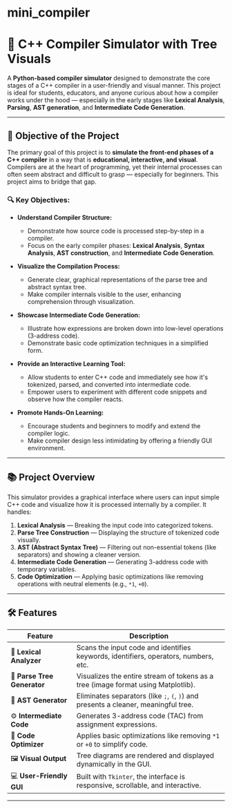 # mini_compiler
# 🧠 C++ Compiler Simulator with Tree Visuals

A **Python-based compiler simulator** designed to demonstrate the core stages of a C++ compiler in a user-friendly and visual manner. This project is ideal for students, educators, and anyone curious about how a compiler works under the hood — especially in the early stages like **Lexical Analysis**, **Parsing**, **AST generation**, and **Intermediate Code Generation**.

---

## 🎯 Objective of the Project

The primary goal of this project is to **simulate the front-end phases of a C++ compiler** in a way that is **educational, interactive, and visual**. Compilers are at the heart of programming, yet their internal processes can often seem abstract and difficult to grasp — especially for beginners. This project aims to bridge that gap.

### 🔍 Key Objectives:

- **Understand Compiler Structure:**
  - Demonstrate how source code is processed step-by-step in a compiler.
  - Focus on the early compiler phases: **Lexical Analysis**, **Syntax Analysis**, **AST construction**, and **Intermediate Code Generation**.

- **Visualize the Compilation Process:**
  - Generate clear, graphical representations of the parse tree and abstract syntax tree.
  - Make compiler internals visible to the user, enhancing comprehension through visualization.

- **Showcase Intermediate Code Generation:**
  - Illustrate how expressions are broken down into low-level operations (3-address code).
  - Demonstrate basic code optimization techniques in a simplified form.

- **Provide an Interactive Learning Tool:**
  - Allow students to enter C++ code and immediately see how it's tokenized, parsed, and converted into intermediate code.
  - Empower users to experiment with different code snippets and observe how the compiler reacts.

- **Promote Hands-On Learning:**
  - Encourage students and beginners to modify and extend the compiler logic.
  - Make compiler design less intimidating by offering a friendly GUI environment.

---

## 📚 Project Overview

This simulator provides a graphical interface where users can input simple C++ code and visualize how it is processed internally by a compiler. It handles:

1. **Lexical Analysis** — Breaking the input code into categorized tokens.
2. **Parse Tree Construction** — Displaying the structure of tokenized code visually.
3. **AST (Abstract Syntax Tree)** — Filtering out non-essential tokens (like separators) and showing a cleaner version.
4. **Intermediate Code Generation** — Generating 3-address code with temporary variables.
5. **Code Optimization** — Applying basic optimizations like removing operations with neutral elements (e.g., `*1`, `+0`).

---

## 🛠 Features

| Feature                  | Description |
|--------------------------|-------------|
| 🧾 **Lexical Analyzer**   | Scans the input code and identifies keywords, identifiers, operators, numbers, etc. |
| 🌲 **Parse Tree Generator** | Visualizes the entire stream of tokens as a tree (image format using Matplotlib). |
| 🌳 **AST Generator**      | Eliminates separators (like `;`, `(`, `)`) and presents a cleaner, meaningful tree. |
| ⚙️ **Intermediate Code**  | Generates 3-address code (TAC) from assignment expressions. |
| 🧹 **Code Optimizer**     | Applies basic optimizations like removing `*1` or `+0` to simplify code. |
| 🖼️ **Visual Output**      | Tree diagrams are rendered and displayed dynamically in the GUI. |
| 💻 **User-Friendly GUI**  | Built with `Tkinter`, the interface is responsive, scrollable, and interactive. |

---





